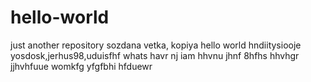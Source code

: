 # hello-world
just another repository
sozdana vetka, kopiya hello world
hndiitysiooje
yosdosk,jerhus98,uduisfhf
whats havr nj iam hhvnu jhnf 8hfhs hhvhgr jjhvhfuue womkfg yfgfbhi hfduewr
